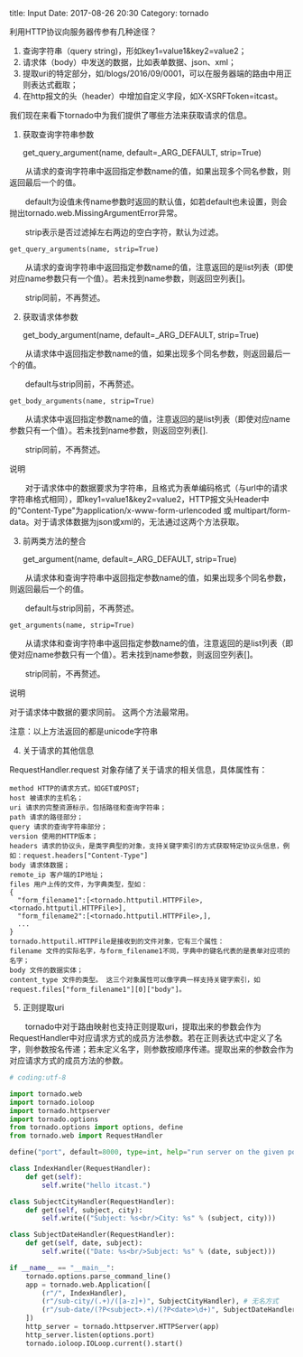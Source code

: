 title: Input
Date: 2017-08-26 20:30
Category: tornado

利用HTTP协议向服务器传参有几种途径？

1. 查询字符串（query string)，形如key1=value1&key2=value2；
2. 请求体（body）中发送的数据，比如表单数据、json、xml；
3. 提取uri的特定部分，如/blogs/2016/09/0001，可以在服务器端的路由中用正则表达式截取；
4. 在http报文的头（header）中增加自定义字段，如X-XSRFToken=itcast。

我们现在来看下tornado中为我们提供了哪些方法来获取请求的信息。

1. 获取查询字符串参数

    get_query_argument(name, default=_ARG_DEFAULT, strip=True)

&emsp;&emsp;从请求的查询字符串中返回指定参数name的值，如果出现多个同名参数，则返回最后一个的值。

&emsp;&emsp;default为设值未传name参数时返回的默认值，如若default也未设置，则会抛出tornado.web.MissingArgumentError异常。

&emsp;&emsp;strip表示是否过滤掉左右两边的空白字符，默认为过滤。

    get_query_arguments(name, strip=True)

&emsp;&emsp;从请求的查询字符串中返回指定参数name的值，注意返回的是list列表（即使对应name参数只有一个值）。若未找到name参数，则返回空列表[]。

&emsp;&emsp;strip同前，不再赘述。

2. 获取请求体参数

    get_body_argument(name, default=_ARG_DEFAULT, strip=True)

&emsp;&emsp;从请求体中返回指定参数name的值，如果出现多个同名参数，则返回最后一个的值。

&emsp;&emsp;default与strip同前，不再赘述。

    get_body_arguments(name, strip=True)

&emsp;&emsp;从请求体中返回指定参数name的值，注意返回的是list列表（即使对应name参数只有一个值）。若未找到name参数，则返回空列表[].

&emsp;&emsp;strip同前，不再赘述。

说明

&emsp;&emsp;对于请求体中的数据要求为字符串，且格式为表单编码格式（与url中的请求字符串格式相同），即key1=value1&key2=value2，HTTP报文头Header中的"Content-Type"为application/x-www-form-urlencoded 或 multipart/form-data。对于请求体数据为json或xml的，无法通过这两个方法获取。

3. 前两类方法的整合

    get_argument(name, default=_ARG_DEFAULT, strip=True)

&emsp;&emsp;从请求体和查询字符串中返回指定参数name的值，如果出现多个同名参数，则返回最后一个的值。

&emsp;&emsp;default与strip同前，不再赘述。

    get_arguments(name, strip=True)

&emsp;&emsp;从请求体和查询字符串中返回指定参数name的值，注意返回的是list列表（即使对应name参数只有一个值）。若未找到name参数，则返回空列表[]。

&emsp;&emsp;strip同前，不再赘述。

说明

对于请求体中数据的要求同前。 这两个方法最常用。

注意：以上方法返回的都是unicode字符串

4. 关于请求的其他信息

RequestHandler.request 对象存储了关于请求的相关信息，具体属性有：

    method HTTP的请求方式，如GET或POST;
    host 被请求的主机名；
    uri 请求的完整资源标示，包括路径和查询字符串；
    path 请求的路径部分；
    query 请求的查询字符串部分；
    version 使用的HTTP版本；
    headers 请求的协议头，是类字典型的对象，支持关键字索引的方式获取特定协议头信息，例如：request.headers["Content-Type"]
    body 请求体数据；
    remote_ip 客户端的IP地址；
    files 用户上传的文件，为字典类型，型如：
    {
      "form_filename1":[<tornado.httputil.HTTPFile>, <tornado.httputil.HTTPFile>],
      "form_filename2":[<tornado.httputil.HTTPFile>,],
      ...
    }
    tornado.httputil.HTTPFile是接收到的文件对象，它有三个属性：
    filename 文件的实际名字，与form_filename1不同，字典中的键名代表的是表单对应项的名字；
    body 文件的数据实体；
    content_type 文件的类型。 这三个对象属性可以像字典一样支持关键字索引，如request.files["form_filename1"][0]["body"]。


5. 正则提取uri

&emsp;&emsp;tornado中对于路由映射也支持正则提取uri，提取出来的参数会作为RequestHandler中对应请求方式的成员方法参数。若在正则表达式中定义了名字，则参数按名传递；若未定义名字，则参数按顺序传递。提取出来的参数会作为对应请求方式的成员方法的参数。

```python
# coding:utf-8

import tornado.web
import tornado.ioloop
import tornado.httpserver
import tornado.options
from tornado.options import options, define
from tornado.web import RequestHandler

define("port", default=8000, type=int, help="run server on the given port.")

class IndexHandler(RequestHandler):
    def get(self):
        self.write("hello itcast.")

class SubjectCityHandler(RequestHandler):
    def get(self, subject, city):
        self.write(("Subject: %s<br/>City: %s" % (subject, city)))

class SubjectDateHandler(RequestHandler):
    def get(self, date, subject):
        self.write(("Date: %s<br/>Subject: %s" % (date, subject)))

if __name__ == "__main__":
    tornado.options.parse_command_line()
    app = tornado.web.Application([
        (r"/", IndexHandler),
        (r"/sub-city/(.+)/([a-z]+)", SubjectCityHandler), # 无名方式
        (r"/sub-date/(?P<subject>.+)/(?P<date>\d+)", SubjectDateHandler), #　命名方式
    ])
    http_server = tornado.httpserver.HTTPServer(app)
    http_server.listen(options.port)
    tornado.ioloop.IOLoop.current().start()
```
